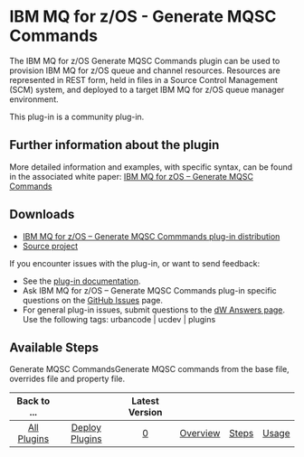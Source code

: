 
# IBM MQ for z/OS - Generate MQSC Commands

The IBM MQ for z/OS Generate MQSC Commands plugin can be used to provision IBM MQ for z/OS queue and channel resources. Resources are represented in REST form, held in files in a Source Control Management (SCM) system, and deployed to a target IBM MQ for z/OS queue manager environment.

This plug-in is a community plug-in.

## Further information about the plugin

More detailed information and examples, with specific syntax, can be found in the associated white paper: [IBM MQ for zOS – Generate MQSC Commands](https://github.com/IBM-UrbanCode/IBM-MQ-zOS-UCD/blob/master/doc/white_paper/IBM%20MQ%20for%20zOS%20Generate%20MQSC%20Commands.pdf)

## Downloads

* [IBM MQ for z/OS – Generate MQSC Commmands plug-in distribution](https://github.com/IBM-UrbanCode/IBM-MQ-zOS-UCD/releases)
* [Source project](https://github.com/IBM-UrbanCode/IBM-MQ-zOS-UCD)

If you encounter issues with the plug-in, or want to send feedback:

* See the [plug-in documentation](https://github.com/IBM-UrbanCode/IBM-MQ-zOS-UCD/tree/master/doc).
* Ask IBM MQ for z/OS – Generate MQSC Commands plug-in specific questions on the [GitHub Issues](https://github.com/IBM-UrbanCode/IBM-MQ-zOS-UCD/issues) page.
* For general plug-in issues, submit questions to the [dW Answers page](https://community.ibm.com/community/user/wasdevops/urbancode-discussion). Use the following tags: urbancode | ucdev | plugins

## Available Steps

Generate MQSC CommandsGenerate MQSC commands from the base file, overrides file and property file.

|          Back to ...          ||         Latest Version         ||||
|:-----------------------------:|:------------------------------:| :---: | :---: | :---: | :---: |
| [All Plugins](../../index.md) | [Deploy Plugins](../README.md) |[0]()|[Overview](overview.md)|[Steps](steps.md)|[Usage](usage.md)|
